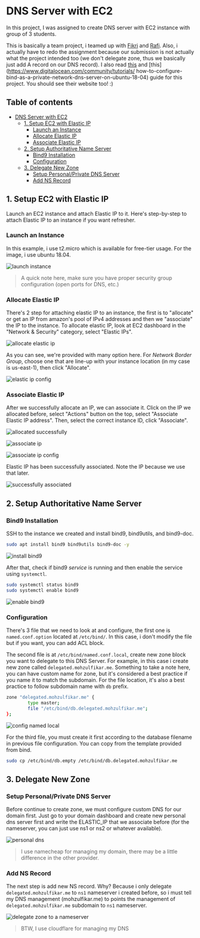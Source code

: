 # DNS Server with EC2

In this project, I was assigned to create DNS server with EC2 instance with group of 3 students.

This is basically a team project, i teamed up with [Fikri](wuvel.net) and [Rafi](rafifauz.site). Also, i actually have to redo the assignment because our submission is not actually what the project intended too (we don't delegate zone, thus we basically just add A record on our DNS record). I also read [this](https://badshah.io/how-i-hosted-a-dns-server-on-aws/) and [this](https://www.digitalocean.com/community/tutorials/
how-to-configure-bind-as-a-private-network-dns-server-on-ubuntu-18-04) guide for this project. You should see their website too! :)

## Table of contents  <!-- omit in toc -->

- [DNS Server with EC2](#dns-server-with-ec2)
  - [1. Setup EC2 with Elastic IP](#1-setup-ec2-with-elastic-ip)
    - [Launch an Instance](#launch-an-instance)
    - [Allocate Elastic IP](#allocate-elastic-ip)
    - [Associate Elastic IP](#associate-elastic-ip)
  - [2. Setup Authoritative Name Server](#2-setup-authoritative-name-server)
    - [Bind9 Installation](#bind9-installation)
    - [Configuration](#configuration)
  - [3. Delegate New Zone](#3-delegate-new-zone)
    - [Setup Personal/Private DNS Server](#setup-personalprivate-dns-server)
    - [Add NS Record](#add-ns-record)

## 1. Setup EC2 with Elastic IP

Launch an EC2 instance and attach Elastic IP to it. Here's step-by-step to attach Elastic IP to an instance if you want  refresher.

### Launch an Instance

In this example, i use t2.micro which is available for free-tier usage. For the image, i use ubuntu 18.04.

![launch instance](img/001.png)

> A quick note here, make sure you have proper security group configuration (open ports for DNS, etc.)

### Allocate Elastic IP

There's 2 step for attaching elastic IP to an instance, the first is to "allocate" or get an IP from amazon's pool of IPv4 addresses and then we "associate" the IP to the instance. To allocate elastic IP, look at EC2 dashboard in the "Network & Security" category, select "Elastic IPs".

![allocate elastic ip](img/002.png)

As you can see, we're provided with many option here. For *Network Border Group*, choose one that are line-up with your instance location (in my case is us-east-1), then click "Allocate".

![elastic ip config](img/003.png)

### Associate Elastic IP

After we successfully allocate an IP, we can associate it. Click on the IP we allocated before, select "Actions" button on the top, select "Associate Elastic IP address". Then, select the correct instance ID, click "Associate".

![allocated successfully](img/004.png)

![associate ip](img/005.png)

![associate ip config](img/006.png)

Elastic IP has been successfully associated. Note the IP because we use that later.

![successfully associated](img/007.png)

## 2. Setup Authoritative Name Server

### Bind9 Installation

SSH to the instance we created and install bind9, bind9utils, and bind9-doc.

```bash
sudo apt install bind9 bind9utils bind9-doc -y
```

![install bind9](img/008.png)

After that, check if bind9 *service* is running and then enable the service using `systemctl`.

```bash
sudo systemctl status bind9
sudo systemctl enable bind9
```

![enable bind9](img/009.png)

### Configuration

There's 3 file that we need to look at and configure, the first one is `named.conf.option` located at `/etc/bind/`. In this case, i don't modify the file but if you want, you can add ACL block.

The second file is at `/etc/bind/named.conf.local`, create new zone block you want to delegate to this DNS Server. For example, in this case i create new zone called `delegated.mohzulfikar.me`. Something to take a note here, you can have custom name for zone, but it's considered a best practice if you name it to match the subdomain. For the file location, it's also a best practice to follow subdomain name with `db` prefix.

```bash
zone "delegated.mohzulfikar.me" {
        type master;
        file "/etc/bind/db.delegated.mohzulfikar.me";
};
```

![config named local](img/010.png)

For the third file, you must create it first according to the database filename in previous file configuration. You can copy from the template provided from bind.

```bash
sudo cp /etc/bind/db.empty /etc/bind/db.delegated.mohzulfikar.me
```

## 3. Delegate New Zone

### Setup Personal/Private DNS Server

Before continue to create zone, we must configure custom DNS for our domain first. Just go to your domain dashboard and create new personal dns server first and write the ELASTIC_IP that we associate before (for the nameserver, you can just use ns1 or ns2 or whatever available).

![personal dns](img/011.png)

> I use namecheap for managing my domain, there may be a little difference in the other provider.

### Add NS Record

The next step is add new NS record. Why? Because i only delegate `delegated.mohzulfikar.me` to `ns1` nameserver i created before, so i must tell my DNS management (mohzulfikar.me) to points the management of `delegated.mohzulfikar.me` subdomain to `ns1` nameserver.

![delegate zone to a nameserver](img/012.png)

> BTW, I use cloudflare for managing my DNS
> 